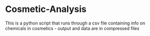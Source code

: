 # Cosmetic-Analysis
This is a python script that runs through a csv file containing info on chemicals in cosmetics - output and data are in compressed files 
